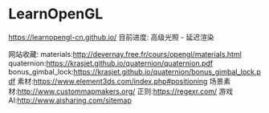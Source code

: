 # LearnOpenGL

https://learnopengl-cn.github.io/
目前进度: 高级光照 - 延迟渲染

网站收藏:
materials:http://devernay.free.fr/cours/opengl/materials.html
quaternion:https://krasjet.github.io/quaternion/quaternion.pdf
bonus_gimbal_lock:https://krasjet.github.io/quaternion/bonus_gimbal_lock.pdf
素材:https://www.element3ds.com/index.php#positioning
场景素材:http://www.custommapmakers.org/
正则:https://regexr.com/
游戏AI:http://www.aisharing.com/sitemap